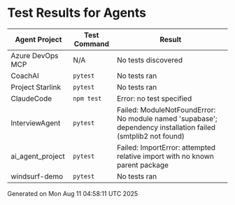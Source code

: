 # Test Results for Agents

| Agent Project | Test Command | Result |
|---------------|--------------|--------|
| Azure DevOps MCP | N/A | No tests discovered |
| CoachAI | `pytest` | No tests ran |
| Project Starlink | `pytest` | No tests ran |
| ClaudeCode | `npm test` | Error: no test specified |
| InterviewAgent | `pytest` | Failed: ModuleNotFoundError: No module named 'supabase'; dependency installation failed (smtplib2 not found) |
| ai_agent_project | `pytest` | Failed: ImportError: attempted relative import with no known parent package |
| windsurf-demo | `pytest` | No tests ran |

Generated on Mon Aug 11 04:58:11 UTC 2025
